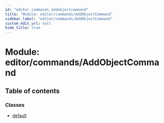 ```yaml
---
id: "editor_commands_addobjectcommand"
title: "Module: editor/commands/AddObjectCommand"
sidebar_label: "editor/commands/AddObjectCommand"
custom_edit_url: null
hide_title: true
---
```


# Module: editor/commands/AddObjectCommand

## Table of contents

### Classes

- [default](../classes/editor_commands_addobjectcommand.default.md)
